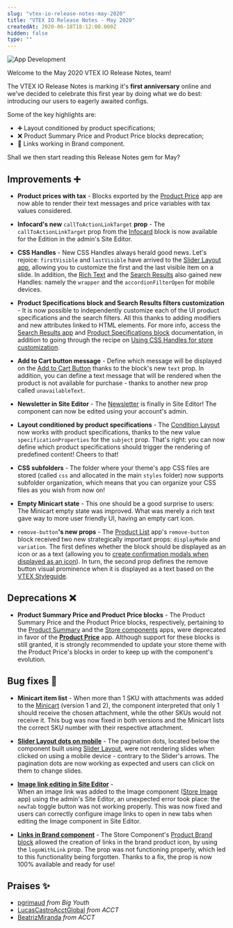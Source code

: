 ```yaml
---
slug: "vtex-io-release-notes-may-2020"
title: "VTEX IO Release Notes - May 2020"
createdAt: 2020-06-18T18:12:00.000Z
hidden: false
type: ""
---
```


![App Development](https://cdn.jsdelivr.net/gh/vtexdocs/dev-portal-content@main/images/vtex-io-release-notes-may-2020-0.png)

Welcome to the May 2020 VTEX IO Release Notes, team!

The VTEX IO Release Notes is marking it's **first anniversary** online and we've decided to celebrate this first year by doing what we do best: introducing our users to eagerly awaited configs.

Some of the key highlights are:

- ➕ Layout conditioned by product specifications;
- ❌ Product Summary Price and Product Price blocks deprecation;
- 🐛 Links working in Brand component.

Shall we then start reading this Release Notes gem for May?

## Improvements ➕

- **Product prices with tax** - Blocks exported by the [Product Price](https://developers.vtex.com/docs/guides/vtex-product-price) app are now able to render their text messages and price variables with tax values considered.

- **Infocard's new** `callToActionLinkTarget` **prop** - The `callToActionLinkTarget` prop from the [Infocard](https://developers.vtex.com/docs/guides/vtex-store-components-infocard/) block is now available for the Edition in the admin's Site Editor.

- **CSS Handles** - New CSS Handles always herald good news. Let's rejoice: `firstVisible` and `lastVisible` have arrived to the [Slider Layout app](https://developers.vtex.com/docs/guides/vtex-slider-layout), allowing you to customize the first and the last visible item on a slide. In addition, the [Rich Text](https://developers.vtex.com/docs/guides/vtex-rich-text/) and the [Search Results](https://developers.vtex.com/docs/guides/vtex-search-result/) also gained new Handles: namely the `wrapper` and the `accordionFilterOpen` for mobile devices.

- **Product Specifications block and Search Results filters customization** - It is now possible to independently customize each of the UI product specifications and the search filters. All this thanks to adding modifiers and new attributes linked to HTML elements. For more info, access the [Search Results app](https://developers.vtex.com/docs/guides/vtex-search-result/) and [Product Specifications block](https://developers.vtex.com/docs/guides/vtex-store-components-productspecifications/) documentation, in addition to going through the recipe on [Using CSS Handles for store customization](https://developers.vtex.com/docs/guides/vtex-io-documentation-using-css-handles-for-store-customization).

- **Add to Cart button message** - Define which message will be displayed on the [Add to Cart Button](https://developers.vtex.com/docs/guides/vtex-add-to-cart-button) thanks to the block's new `text` prop. In addition, you can define a text message that will be rendered when the product is not available for purchase - thanks to another new prop called `unavailableText`.

- **Newsletter in Site Editor** - The [Newsletter](https://developers.vtex.com/docs/guides/vtex-store-components-newsletter/) is finally in Site Editor! The component can now be edited using your account's admin.

- **Layout conditioned by product specifications** - The [Condition Layout](https://developers.vtex.com/docs/guides/vtex-condition-layout) now works with product specifications, thanks to the new value `specificationProperties` for the `subject` prop. That's right: you can now define which product specifications should trigger the rendering of predefined content! Cheers to that!

- **CSS subfolders** - The folder where your theme's app CSS files are stored (called `css` and allocated in the main `styles` folder) now supports subfolder organization, which means that you can organize your CSS files as you wish from now on!

- **Empty Minicart state** - This one should be a good surprise to users: The Minicart empty state was improved. What was merely a rich text gave way to more user friendly UI, having an empty cart icon.

- `remove-button`**'s new props** - The [Product List](https://developers.vtex.com/docs/apps/vtex.product-list/) app's `remove-button` block received two new strategically important props: `displayMode` and `variation`. The first defines whether the block should be displayed as an icon or as a text (allowing you to [create confirmation modals when displayed as an icon](https://developers.vtex.com/docs/guides/vtex-io-documentation-creating-modals-using-icons)). In turn, the second prop defines the remove button visual prominence when it is displayed as a text based on the [VTEX Styleguide](https://styleguide.vtex.com/#/Components/Forms/Button).

## Deprecations ❌

- **Product Summary Price and Product Price blocks** - The Product Summary Price and the Product Price blocks, respectively, pertaining to the [Product Summary](https://developers.vtex.com/docs/guides/vtex-product-summary) and the [Store components](https://developers.vtex.com/docs/guides/vtex-store-components) apps, were deprecated in favor of the [**Product Price**](https://developers.vtex.com/docs/guides/vtex-product-price/) app. Although support for these blocks is still granted, it is strongly recommended to update your store theme with the Product Price's blocks in order to keep up with the component's evolution.

## Bug fixes 🐛

- **Minicart item list** - When more than 1 SKU with attachments was added to the [Minicart](https://developers.vtex.com/docs/guides/vtex-minicart) (version 1 and 2), the component interpreted that only 1 should receive the chosen attachment, while the other SKUs would not receive it. This bug was now fixed in both versions and the Minicart lists the correct SKU number with their respective attachment.

- [**Slider Layout dots on mobile**](https://github.com/vtex-apps/slider-layout/pull/21) - The pagination dots, located below the component built using [Slider Layout](https://vtex.io/docs/components/layout-blocks/vtex.slider-layout), were not rendering slides when clicked on using a mobile device - contrary to the Slider's arrows. The pagination dots are now working as expected and users can click on them to change slides.

- [**Image link editing in Site Editor**](https://github.com/vtex-apps/store-image/pull/15) -  
  When an image link was added to the Image component ([Store Image](https://developers.vtex.com/docs/guides/vtex-store-image/) app) using the admin's Site Editor, an unexpected error took place: the `newTab` toggle button was not working properly. This was now fixed and users can correctly configure image links to open in new tabs when editing the Image component in Site Editor.

- [**Links in Brand component**](https://github.com/vtex-apps/store-components/pull/774) - The Store Component's [Product Brand block](https://developers.vtex.com/docs/guides/vtex-store-components-productbrand/) allowed the creation of links in the brand product icon, by using the `logoWithLink` prop. The prop was not functioning properly, which led to this functionality being forgotten. Thanks to a fix, the prop is now 100% available and ready for use!

## Praises ✨

- [pgrimaud](https://github.com/pgrimaud) _from Big Youth_
- [LucasCastroAcctGlobal](https://github.com/LucasCastroAcctGlobal) _from ACCT_
- [BeatrizMiranda](https://github.com/BeatrizMiranda) _from ACCT_
